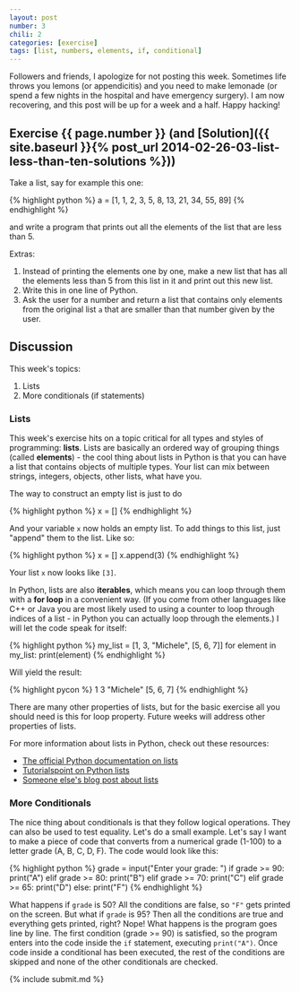```yaml
---
layout: post
number: 3
chili: 2
categories: [exercise]
tags: [list, numbers, elements, if, conditional]
---
```


Followers and friends, I apologize for not posting this week. Sometimes life throws you lemons (or appendicitis) and you need to make lemonade (or spend a few nights in the hospital and have emergency surgery). I am now recovering, and this post will be up for a week and a half. Happy hacking! 

## Exercise {{ page.number }} (and [Solution]({{ site.baseurl }}{% post_url 2014-02-26-03-list-less-than-ten-solutions %}))

Take a list, say for example this one: 

{% highlight python %}
  a = [1, 1, 2, 3, 5, 8, 13, 21, 34, 55, 89]
{% endhighlight %}

and write a program that prints out all the elements of the list that are less than 5.

Extras: 

1. Instead of printing the elements one by one, make a new list that has all the elements less than 5 from this list in it and print out this new list.
2. Write this in one line of Python.
3. Ask the user for a number and return a list that contains only elements from the original list `a` that are smaller than that number given by the user. 

## Discussion 

This week's topics:

1. Lists
2. More conditionals (if statements)

### Lists

This week's exercise hits on a topic critical for all types and styles of programming: **lists**. Lists are basically an ordered way of grouping things (called **elements**) - the cool thing about lists in Python is that you can have a list that contains objects of multiple types. Your list can mix between strings, integers, objects, other lists, what have you. 

The way to construct an empty list is just to do 

{% highlight python %}
x = []
{% endhighlight %}

And your variable `x` now holds an empty list. To add things to this list, just "append" them to the list. Like so: 

{% highlight python %}
x = []
x.append(3)
{% endhighlight %}

Your list `x` now looks like `[3]`.

In Python, lists are also **iterables**, which means you can loop through them with a **for loop** in a convenient way. (If you come from other languages like C++ or Java you are most likely used to using a counter to loop through indices of a list - in Python you can actually loop through the elements.) I will let the code speak for itself: 

{% highlight python %}
my_list = [1, 3, "Michele", [5, 6, 7]]
for element in my_list:
  print(element)
{% endhighlight %}

Will yield the result: 

{% highlight pycon %}
1 
3
"Michele"
[5, 6, 7]
{% endhighlight %}

There are many other properties of lists, but for the basic exercise all you should need is this for loop property. Future weeks will address other properties of lists.

For more information about lists in Python, check out these resources: 

* [The official Python documentation on lists](http://docs.python.org/3.3/tutorial/datastructures.html)
* [Tutorialspoint on Python lists](http://www.tutorialspoint.com/python/python_lists.htm)
* [Someone else's blog post about lists](http://effbot.org/zone/python-list.htm)


### More Conditionals

The nice thing about conditionals is that they follow logical operations. They can also be used to test equality. Let's do a small example. Let's say I want to make a piece of code that converts from a numerical grade (1-100) to a letter grade (A, B, C, D, F). The code would look like this: 

{% highlight python %}
grade = input("Enter your grade: ")
if grade >= 90:
  print("A")
elif grade >= 80:
  print("B")
elif grade >= 70:
  print("C")
elif grade >= 65:
  print("D")
else:
  print("F")
{% endhighlight %}

What happens if `grade` is 50? All the conditions are false, so `"F"` gets printed on the screen. But what if `grade` is 95? Then all the conditions are true and everything gets printed, right? Nope! What happens is the program goes line by line. The first condition (grade >= 90) is satisfied, so the program enters into the code inside the `if` statement, executing `print("A")`. Once code inside a conditional has been executed, the rest of the conditions are skipped and none of the other conditionals are checked. 

{% include submit.md %}